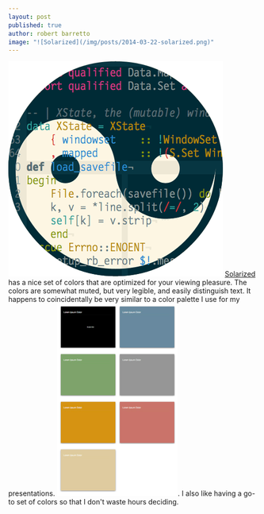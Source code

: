 ```yaml
---
layout: post
published: true
author: robert barretto
image: "![Solarized](/img/posts/2014-03-22-solarized.png)"
---
```


![Solarized](/img/posts/2014-03-22-solarized.png)
[Solarized](http://ethanschoonover.com/solarized) has a nice set of colors that are optimized for your viewing pleasure. The colors are somewhat muted, but very legible, and easily distinguish text. It happens to coincidentally be very similar to a color palette I use for my presentations. ![My Keynote color palette](/img/posts/2014-03-22-keynote-colors.png). I also like having a go-to set of colors so that I don't waste hours deciding.